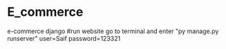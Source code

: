 # E_commerce
e-commerce django
#run website
go to terminal and enter "py manage.py runserver"
 user=Saif
 password=123321

